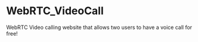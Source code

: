 # WebRTC_VideoCall
WebRTC Video calling website that allows two users to have a voice call for free!
